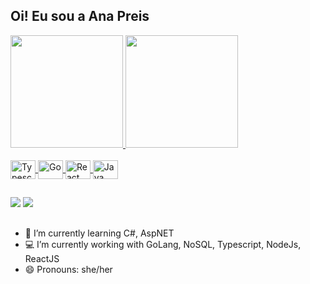 ## Oi! Eu sou a Ana Preis
 <div>
  <a href="https://github.com/ana-preis">
  <img height="180em" src="https://github-readme-stats.vercel.app/api?username=ana-preis&show_icons=true&theme=dark&include_all_commits=true&count_private=true"/>
  <img height="180em" src="https://github-readme-stats.vercel.app/api/top-langs/?username=ana-preis&layout=compact&langs_count=7&theme=dark"/>
</div>

<div style="display: inline_block"><br>
  <img align="center" alt="Typescript" height="30" width="40" src="https://cdn.jsdelivr.net/gh/devicons/devicon@latest/icons/typescript/typescript-original.svg">
  <img align="center" alt="Go" height="30" width="40" src="https://cdn.jsdelivr.net/gh/devicons/devicon@latest/icons/go/go-original.svg">
  <img align="center" alt="React" height="30" width="40" src="https://cdn.jsdelivr.net/gh/devicons/devicon@latest/icons/react/react-original.svg">
  <img align="center" alt="Java" height="30" width="40" src="https://cdn.jsdelivr.net/gh/devicons/devicon@latest/icons/java/java-original.svg">
</div>
  
##

<div>
  <a href = "mailto:anarpreis@gmail.com"><img src="https://img.shields.io/badge/-Gmail-%23333?style=for-the-badge&logo=gmail&logoColor=white" target="_blank"></a>
  <a href="https://www.linkedin.com/in/ana-preis/" target="_blank"><img src="https://img.shields.io/badge/-LinkedIn-%230077B5?style=for-the-badge&logo=linkedin&logoColor=white" target="_blank"></a> 
 </div>
  
##
  
- 🌱 I’m currently learning C#, AspNET
- 💻 I’m currently working with GoLang, NoSQL, Typescript, NodeJs, ReactJS
- 😄 Pronouns: she/her

